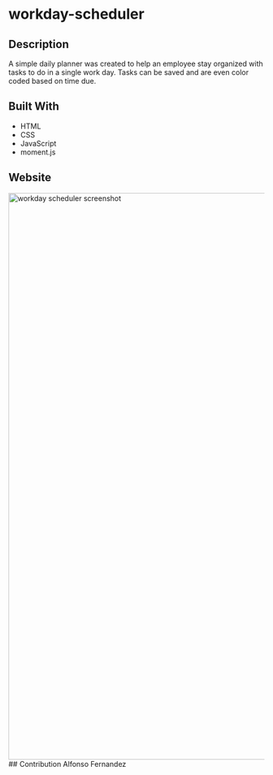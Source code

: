 # workday-scheduler
## Description
A simple daily planner was created to help an
employee stay organized with tasks to do in a
single work day. Tasks can be saved and are
even color coded based on time due.
## Built With
* HTML
* CSS
* JavaScript
* moment.js
## Website
<img width="1115" alt="workday scheduler screenshot" src="https://user-images.githubusercontent.com/91750315/144792294-45b05627-e952-472c-83c1-9512ab6df7ed.png">
## Contribution
Alfonso Fernandez

